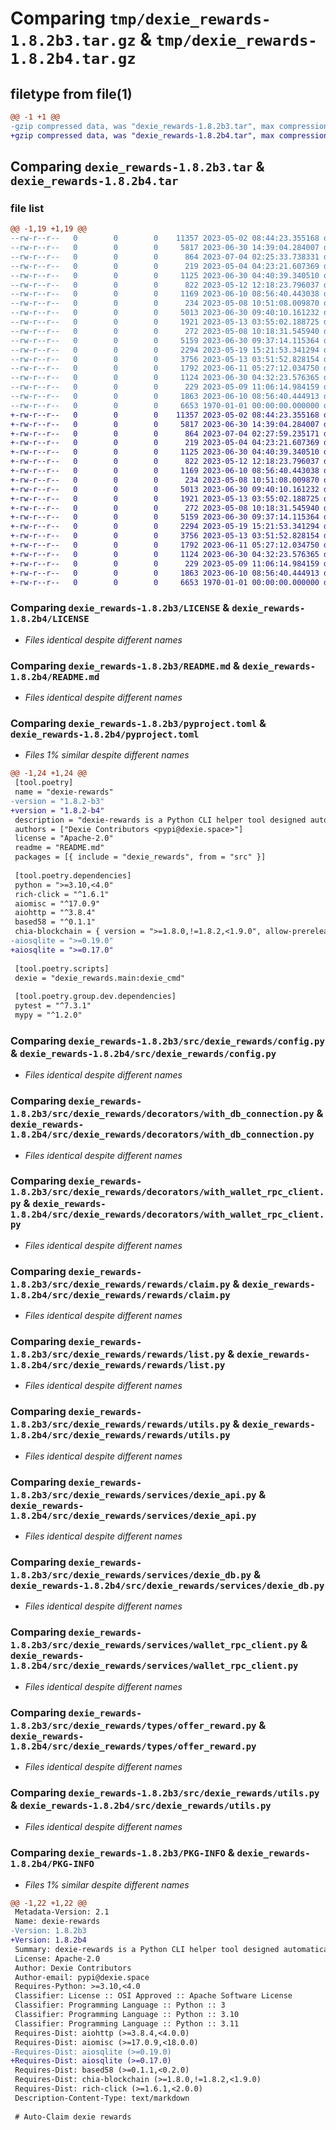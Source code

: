 # Comparing `tmp/dexie_rewards-1.8.2b3.tar.gz` & `tmp/dexie_rewards-1.8.2b4.tar.gz`

## filetype from file(1)

```diff
@@ -1 +1 @@
-gzip compressed data, was "dexie_rewards-1.8.2b3.tar", max compression
+gzip compressed data, was "dexie_rewards-1.8.2b4.tar", max compression
```

## Comparing `dexie_rewards-1.8.2b3.tar` & `dexie_rewards-1.8.2b4.tar`

### file list

```diff
@@ -1,19 +1,19 @@
--rw-r--r--   0        0        0    11357 2023-05-02 08:44:23.355168 dexie_rewards-1.8.2b3/LICENSE
--rw-r--r--   0        0        0     5817 2023-06-30 14:39:04.284007 dexie_rewards-1.8.2b3/README.md
--rw-r--r--   0        0        0      864 2023-07-04 02:25:33.738331 dexie_rewards-1.8.2b3/pyproject.toml
--rw-r--r--   0        0        0      219 2023-05-04 04:23:21.607369 dexie_rewards-1.8.2b3/src/dexie_rewards/__init__.py
--rw-r--r--   0        0        0     1125 2023-06-30 04:40:39.340510 dexie_rewards-1.8.2b3/src/dexie_rewards/config.py
--rw-r--r--   0        0        0      822 2023-05-12 12:18:23.796037 dexie_rewards-1.8.2b3/src/dexie_rewards/decorators/with_db_connection.py
--rw-r--r--   0        0        0     1169 2023-06-10 08:56:40.443038 dexie_rewards-1.8.2b3/src/dexie_rewards/decorators/with_wallet_rpc_client.py
--rw-r--r--   0        0        0      234 2023-05-08 10:51:08.009870 dexie_rewards-1.8.2b3/src/dexie_rewards/main.py
--rw-r--r--   0        0        0     5013 2023-06-30 09:40:10.161232 dexie_rewards-1.8.2b3/src/dexie_rewards/rewards/claim.py
--rw-r--r--   0        0        0     1921 2023-05-13 03:55:02.188725 dexie_rewards-1.8.2b3/src/dexie_rewards/rewards/list.py
--rw-r--r--   0        0        0      272 2023-05-08 10:18:31.545940 dexie_rewards-1.8.2b3/src/dexie_rewards/rewards/main.py
--rw-r--r--   0        0        0     5159 2023-06-30 09:37:14.115364 dexie_rewards-1.8.2b3/src/dexie_rewards/rewards/utils.py
--rw-r--r--   0        0        0     2294 2023-05-19 15:21:53.341294 dexie_rewards-1.8.2b3/src/dexie_rewards/services/dexie_api.py
--rw-r--r--   0        0        0     3756 2023-05-13 03:51:52.828154 dexie_rewards-1.8.2b3/src/dexie_rewards/services/dexie_db.py
--rw-r--r--   0        0        0     1792 2023-06-11 05:27:12.034750 dexie_rewards-1.8.2b3/src/dexie_rewards/services/wallet_rpc_client.py
--rw-r--r--   0        0        0     1124 2023-06-30 04:32:23.576365 dexie_rewards-1.8.2b3/src/dexie_rewards/types/offer_reward.py
--rw-r--r--   0        0        0      229 2023-05-09 11:06:14.984159 dexie_rewards-1.8.2b3/src/dexie_rewards/types/utils.py
--rw-r--r--   0        0        0     1863 2023-06-10 08:56:40.444913 dexie_rewards-1.8.2b3/src/dexie_rewards/utils.py
--rw-r--r--   0        0        0     6653 1970-01-01 00:00:00.000000 dexie_rewards-1.8.2b3/PKG-INFO
+-rw-r--r--   0        0        0    11357 2023-05-02 08:44:23.355168 dexie_rewards-1.8.2b4/LICENSE
+-rw-r--r--   0        0        0     5817 2023-06-30 14:39:04.284007 dexie_rewards-1.8.2b4/README.md
+-rw-r--r--   0        0        0      864 2023-07-04 02:27:59.235171 dexie_rewards-1.8.2b4/pyproject.toml
+-rw-r--r--   0        0        0      219 2023-05-04 04:23:21.607369 dexie_rewards-1.8.2b4/src/dexie_rewards/__init__.py
+-rw-r--r--   0        0        0     1125 2023-06-30 04:40:39.340510 dexie_rewards-1.8.2b4/src/dexie_rewards/config.py
+-rw-r--r--   0        0        0      822 2023-05-12 12:18:23.796037 dexie_rewards-1.8.2b4/src/dexie_rewards/decorators/with_db_connection.py
+-rw-r--r--   0        0        0     1169 2023-06-10 08:56:40.443038 dexie_rewards-1.8.2b4/src/dexie_rewards/decorators/with_wallet_rpc_client.py
+-rw-r--r--   0        0        0      234 2023-05-08 10:51:08.009870 dexie_rewards-1.8.2b4/src/dexie_rewards/main.py
+-rw-r--r--   0        0        0     5013 2023-06-30 09:40:10.161232 dexie_rewards-1.8.2b4/src/dexie_rewards/rewards/claim.py
+-rw-r--r--   0        0        0     1921 2023-05-13 03:55:02.188725 dexie_rewards-1.8.2b4/src/dexie_rewards/rewards/list.py
+-rw-r--r--   0        0        0      272 2023-05-08 10:18:31.545940 dexie_rewards-1.8.2b4/src/dexie_rewards/rewards/main.py
+-rw-r--r--   0        0        0     5159 2023-06-30 09:37:14.115364 dexie_rewards-1.8.2b4/src/dexie_rewards/rewards/utils.py
+-rw-r--r--   0        0        0     2294 2023-05-19 15:21:53.341294 dexie_rewards-1.8.2b4/src/dexie_rewards/services/dexie_api.py
+-rw-r--r--   0        0        0     3756 2023-05-13 03:51:52.828154 dexie_rewards-1.8.2b4/src/dexie_rewards/services/dexie_db.py
+-rw-r--r--   0        0        0     1792 2023-06-11 05:27:12.034750 dexie_rewards-1.8.2b4/src/dexie_rewards/services/wallet_rpc_client.py
+-rw-r--r--   0        0        0     1124 2023-06-30 04:32:23.576365 dexie_rewards-1.8.2b4/src/dexie_rewards/types/offer_reward.py
+-rw-r--r--   0        0        0      229 2023-05-09 11:06:14.984159 dexie_rewards-1.8.2b4/src/dexie_rewards/types/utils.py
+-rw-r--r--   0        0        0     1863 2023-06-10 08:56:40.444913 dexie_rewards-1.8.2b4/src/dexie_rewards/utils.py
+-rw-r--r--   0        0        0     6653 1970-01-01 00:00:00.000000 dexie_rewards-1.8.2b4/PKG-INFO
```

### Comparing `dexie_rewards-1.8.2b3/LICENSE` & `dexie_rewards-1.8.2b4/LICENSE`

 * *Files identical despite different names*

### Comparing `dexie_rewards-1.8.2b3/README.md` & `dexie_rewards-1.8.2b4/README.md`

 * *Files identical despite different names*

### Comparing `dexie_rewards-1.8.2b3/pyproject.toml` & `dexie_rewards-1.8.2b4/pyproject.toml`

 * *Files 1% similar despite different names*

```diff
@@ -1,24 +1,24 @@
 [tool.poetry]
 name = "dexie-rewards"
-version = "1.8.2-b3"
+version = "1.8.2-b4"
 description = "dexie-rewards is a Python CLI helper tool designed automatically to claim dexie liquidity rewards for offers created using the official Chia Wallet."
 authors = ["Dexie Contributors <pypi@dexie.space>"]
 license = "Apache-2.0"
 readme = "README.md"
 packages = [{ include = "dexie_rewards", from = "src" }]
 
 [tool.poetry.dependencies]
 python = ">=3.10,<4.0"
 rich-click = "^1.6.1"
 aiomisc = "^17.0.9"
 aiohttp = "^3.8.4"
 based58 = "^0.1.1"
 chia-blockchain = { version = ">=1.8.0,!=1.8.2,<1.9.0", allow-prereleases = false }
-aiosqlite = ">=0.19.0"
+aiosqlite = ">=0.17.0"
 
 [tool.poetry.scripts]
 dexie = "dexie_rewards.main:dexie_cmd"
 
 [tool.poetry.group.dev.dependencies]
 pytest = "^7.3.1"
 mypy = "^1.2.0"
```

### Comparing `dexie_rewards-1.8.2b3/src/dexie_rewards/config.py` & `dexie_rewards-1.8.2b4/src/dexie_rewards/config.py`

 * *Files identical despite different names*

### Comparing `dexie_rewards-1.8.2b3/src/dexie_rewards/decorators/with_db_connection.py` & `dexie_rewards-1.8.2b4/src/dexie_rewards/decorators/with_db_connection.py`

 * *Files identical despite different names*

### Comparing `dexie_rewards-1.8.2b3/src/dexie_rewards/decorators/with_wallet_rpc_client.py` & `dexie_rewards-1.8.2b4/src/dexie_rewards/decorators/with_wallet_rpc_client.py`

 * *Files identical despite different names*

### Comparing `dexie_rewards-1.8.2b3/src/dexie_rewards/rewards/claim.py` & `dexie_rewards-1.8.2b4/src/dexie_rewards/rewards/claim.py`

 * *Files identical despite different names*

### Comparing `dexie_rewards-1.8.2b3/src/dexie_rewards/rewards/list.py` & `dexie_rewards-1.8.2b4/src/dexie_rewards/rewards/list.py`

 * *Files identical despite different names*

### Comparing `dexie_rewards-1.8.2b3/src/dexie_rewards/rewards/utils.py` & `dexie_rewards-1.8.2b4/src/dexie_rewards/rewards/utils.py`

 * *Files identical despite different names*

### Comparing `dexie_rewards-1.8.2b3/src/dexie_rewards/services/dexie_api.py` & `dexie_rewards-1.8.2b4/src/dexie_rewards/services/dexie_api.py`

 * *Files identical despite different names*

### Comparing `dexie_rewards-1.8.2b3/src/dexie_rewards/services/dexie_db.py` & `dexie_rewards-1.8.2b4/src/dexie_rewards/services/dexie_db.py`

 * *Files identical despite different names*

### Comparing `dexie_rewards-1.8.2b3/src/dexie_rewards/services/wallet_rpc_client.py` & `dexie_rewards-1.8.2b4/src/dexie_rewards/services/wallet_rpc_client.py`

 * *Files identical despite different names*

### Comparing `dexie_rewards-1.8.2b3/src/dexie_rewards/types/offer_reward.py` & `dexie_rewards-1.8.2b4/src/dexie_rewards/types/offer_reward.py`

 * *Files identical despite different names*

### Comparing `dexie_rewards-1.8.2b3/src/dexie_rewards/utils.py` & `dexie_rewards-1.8.2b4/src/dexie_rewards/utils.py`

 * *Files identical despite different names*

### Comparing `dexie_rewards-1.8.2b3/PKG-INFO` & `dexie_rewards-1.8.2b4/PKG-INFO`

 * *Files 1% similar despite different names*

```diff
@@ -1,22 +1,22 @@
 Metadata-Version: 2.1
 Name: dexie-rewards
-Version: 1.8.2b3
+Version: 1.8.2b4
 Summary: dexie-rewards is a Python CLI helper tool designed automatically to claim dexie liquidity rewards for offers created using the official Chia Wallet.
 License: Apache-2.0
 Author: Dexie Contributors
 Author-email: pypi@dexie.space
 Requires-Python: >=3.10,<4.0
 Classifier: License :: OSI Approved :: Apache Software License
 Classifier: Programming Language :: Python :: 3
 Classifier: Programming Language :: Python :: 3.10
 Classifier: Programming Language :: Python :: 3.11
 Requires-Dist: aiohttp (>=3.8.4,<4.0.0)
 Requires-Dist: aiomisc (>=17.0.9,<18.0.0)
-Requires-Dist: aiosqlite (>=0.19.0)
+Requires-Dist: aiosqlite (>=0.17.0)
 Requires-Dist: based58 (>=0.1.1,<0.2.0)
 Requires-Dist: chia-blockchain (>=1.8.0,!=1.8.2,<1.9.0)
 Requires-Dist: rich-click (>=1.6.1,<2.0.0)
 Description-Content-Type: text/markdown
 
 # Auto-Claim dexie rewards
```

